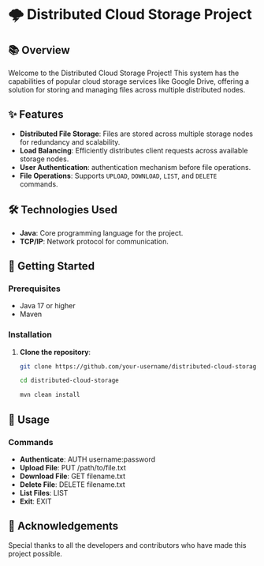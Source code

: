 # 🌩️ Distributed Cloud Storage Project

## 📚 Overview

Welcome to the Distributed Cloud Storage Project! This system has the capabilities of popular cloud storage services like Google Drive, offering a solution for storing and managing files across multiple distributed nodes.

## ✨ Features

- **Distributed File Storage**: Files are stored across multiple storage nodes for redundancy and scalability.
- **Load Balancing**: Efficiently distributes client requests across available storage nodes.
- **User Authentication**: authentication mechanism before file operations.
- **File Operations**: Supports `UPLOAD`, `DOWNLOAD`, `LIST`, and `DELETE` commands.

## 🛠️ Technologies Used

- **Java**: Core programming language for the project.
- **TCP/IP**: Network protocol for communication.

## 🚀 Getting Started

### Prerequisites

- Java 17 or higher
- Maven

### Installation

1. **Clone the repository**:
   ```bash
   git clone https://github.com/your-username/distributed-cloud-storage.git
   ```
   ```bash
   cd distributed-cloud-storage
   ```
   ```bash
   mvn clean install
   ```

## 📘 Usage

### Commands

- **Authenticate**: AUTH username:password
- **Upload File**: PUT /path/to/file.txt
- **Download File**: GET filename.txt
- **Delete File**: DELETE filename.txt
- **List Files**: LIST
- **Exit**: EXIT

## 🌟 Acknowledgements

Special thanks to all the developers and contributors who have made this project possible.
